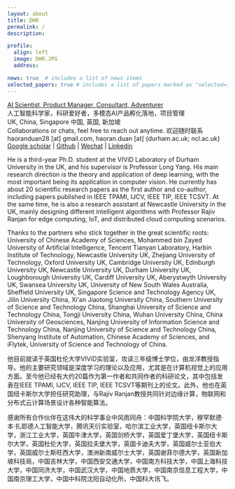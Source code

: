 ```yaml
---
layout: about
title: DHR
permalink: /
description: 

profile:
  align: left
  image: DHR.JPG
  address:

news: true  # includes a list of news items
selected_papers: true # includes a list of papers marked as "selected={true}"
---
```


<a href='#'>AI Scientist, Product Manager, Consultant, Adventurer</a> <br> 人工智能科学家，科研爱好者，多模态AI产品孵化落地，项目管理 <br>
UK, China, Singapore 中国, 英国, 新加坡 <br>
Collaborations or chats, feel free to reach out anytime. 欢迎随时联系<br>
haoranduan28 [at] gmail.com, haoran.duan [at] {durham.ac.uk; ncl.ac.uk}<br>
[Google scholar](https://scholar.google.com/citations?user=2fIQOBsAAAAJ&hl=en) | [Github](https://github.com/haoranD) | [Wechat](https://github.com/haoranD/haorand.github.io/blob/master/assets/img/DHR_wechat.JPG) | [Linkedin](https://www.linkedin.com/in/haoran-d-b42665146/)

He is a third-year Ph.D. student at the VIViD Laboratory of Durham University in the UK, and his supervisor is Professor Long Yang. His main research direction is the theory and application of deep learning, with the most important being its application in computer vision. He currently has about 20 scientific research papers as the first author and co-author, including papers published in IEEE TPAMI, IJCV, IEEE TIP, IEEE TCSVT. At the same time, he is also a research assistant at Newcastle University in the UK, mainly designing different intelligent algorithms with Professor Rajiv Ranjan for edge computing, IoT, and distributed cloud computing scenarios.

Thanks to the partners who stick together in the great scientific roots: University of Chinese Academy of Sciences, Mohammed bin Zayed University of Artificial Intelligence, Tencent Tianyan Laboratory, Harbin Institute of Technology, Newcastle University UK, Zhejiang University of Technology, Oxford University UK, Cambridge University UK, Edinburgh University UK, Newcastle University UK, Durham University UK, Loughborough University UK, Cardiff University UK, Aberystwyth University UK, Swansea University UK, University of New South Wales Australia, Sheffield University UK, Singapore Science and Technology Agency UK, Jilin University China, Xi'an Jiaotong University China, Southern University of Science and Technology China, Shanghai University of Science and Technology China, Tongji University China, Wuhan University China, China University of Geosciences, Nanjing University of Information Science and Technology China, Nanjing University of Science and Technology China, Shenyang Institute of Automation, Chinese Academy of Sciences, and iFlytek, University of Science and Technology of China.

他目前就读于英国杜伦大学VIViD实验室，攻读三年级博士学位，由龙洋教授指导。他的主要研究领域是深度学习的理论以及应用，尤其是在计算机视觉上的应用方面。至今他已经有大约20篇作为第一作者和共同作者的科研论文，其中包括发表在IEEE TPAMI, IJCV, IEEE TIP, IEEE TCSVT等期刊上的论文。此外，他也在英国纽卡斯尔大学担任研究助理，与Rajiv Ranjan教授共同针对边缘计算，物联网和分布式云计算场景设计各种智能算法。

感谢所有合作伙伴在这伟大的科学事业中风雨同舟：中国科学院大学，穆罕默德·本·扎耶德人工智能大学，腾讯天衍实验室，哈尔滨工业大学，英国纽卡斯尔大学，浙江工业大学，英国牛津大学，英国剑桥大学，英国爱丁堡大学，英国纽卡斯尔大学，英国杜伦大学，英国拉夫堡大学，英国卡迪夫大学，英国威尔士亚伯大学，英国威尔士斯旺西大学，澳洲新南威尔士大学，英国谢菲尔德大学，英国新加坡科技局，中国吉林大学，中国西安交通大学，中国南方科技大学，中国上海科技大学，中国同济大学，中国武汉大学，中国地质大学，中国南京信息工程大学，中国南京理工大学，中国中科院沈阳自动化所，中国科大讯飞。

